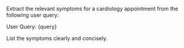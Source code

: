 Extract the relevant symptoms for a cardiology appointment from the following user query:

User Query: {query}

List the symptoms clearly and concisely.
